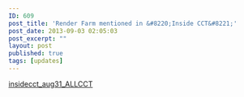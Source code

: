 ```yaml
---
ID: 609
post_title: 'Render Farm mentioned in &#8220;Inside CCT&#8221;'
post_date: 2013-09-03 02:05:03
post_excerpt: ""
layout: post
published: true
tags: [updates]
---
```

<a href="/uploads/2013/09/insidecct_aug31_ALLCCT.pdf">insidecct_aug31_ALLCCT</a>
